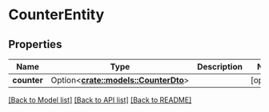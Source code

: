# CounterEntity

## Properties

Name | Type | Description | Notes
------------ | ------------- | ------------- | -------------
**counter** | Option<[**crate::models::CounterDto**](CounterDTO.md)> |  | [optional]

[[Back to Model list]](../README.md#documentation-for-models) [[Back to API list]](../README.md#documentation-for-api-endpoints) [[Back to README]](../README.md)


